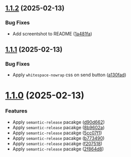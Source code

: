## [1.1.2](https://github.com/skarl86/react-iphone-chat/compare/v1.1.1...v1.1.2) (2025-02-13)


### Bug Fixes

* Add screentshot to README ([1a481fa](https://github.com/skarl86/react-iphone-chat/commit/1a481fa2d57ce0332170e5605ad1bf49d26749eb))

## [1.1.1](https://github.com/skarl86/react-iphone-chat/compare/v1.1.0...v1.1.1) (2025-02-13)


### Bug Fixes

* Apply `whitespace-nowrap` css on send button ([a130fad](https://github.com/skarl86/react-iphone-chat/commit/a130fadae82d356ee555b6555151011c17e79fcb))

# [1.1.0](https://github.com/skarl86/react-iphone-chat/compare/v1.0.1...v1.1.0) (2025-02-13)


### Features

* Apply `semantic-release` pacakge ([d90d662](https://github.com/skarl86/react-iphone-chat/commit/d90d662e43d739bddbe7bed88b33deebcf879093))
* Apply `semantic-release` pacakge ([8b9602a](https://github.com/skarl86/react-iphone-chat/commit/8b9602ae90ccff332f4d17735ffdf2351833d0c0))
* Apply `semantic-release` pacakge ([5cc07f1](https://github.com/skarl86/react-iphone-chat/commit/5cc07f1750c5536f26dea90172adb006ff92697c))
* Apply `semantic-release` pacakge ([b773490](https://github.com/skarl86/react-iphone-chat/commit/b7734908deb2170f5a273cff527bae4ee4cb10cf))
* Apply `semantic-release` pacakge ([f207518](https://github.com/skarl86/react-iphone-chat/commit/f207518b16b9f630416edeae76463fb4925e70a4))
* Apply `semantic-release` pacakge ([2f864d8](https://github.com/skarl86/react-iphone-chat/commit/2f864d837359dc64195958912d2a96865ee05c1f))

